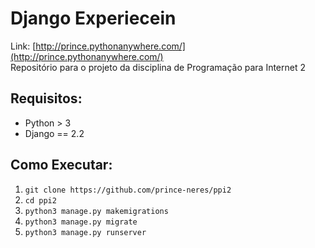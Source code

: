 # Django Experiecein
Link: [http://prince.pythonanywhere.com/](http://prince.pythonanywhere.com/)  
Repositório para o projeto da disciplina de Programação para Internet 2

## Requisitos:
* Python > 3
* Django == 2.2

## Como Executar:
1. `git clone https://github.com/prince-neres/ppi2` 
2. `cd ppi2`
3. `python3 manage.py makemigrations`
4. `python3 manage.py migrate`
5. `python3 manage.py runserver`
